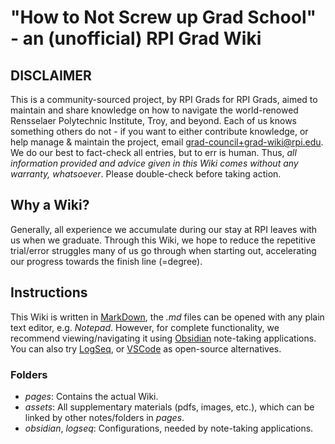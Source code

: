 # "How to Not Screw up Grad School" - an (unofficial) RPI Grad Wiki

## DISCLAIMER
This is a community-sourced project, by RPI Grads for RPI Grads, aimed to maintain and share knowledge on how to navigate the world-renowed Rensselaer Polytechnic Institute, Troy, and beyond. Each of us knows something others do not - if you want to either contribute knowledge, or help  manage & maintain the project, email [grad-council+grad-wiki@rpi.edu](mailto:grad-council+grad-wiki@rpi.edu).
We do our best to fact-check all entries, but to err is human. Thus, _all information provided and advice given in this Wiki comes without any warranty, whatsoever_. Please double-check before taking action.

## Why a Wiki?
Generally, all experience we accumulate during our stay at RPI leaves with us when we graduate. Through this Wiki, we hope to reduce the repetitive trial/error struggles many of us go through when starting out, accelerating our progress towards the finish line (=degree).

## Instructions
This Wiki is written in [MarkDown](https://en.wikipedia.org/wiki/markdown), the _.md_ files can be opened with any plain text editor, e.g. _Notepad_. However, for complete functionality, we recommend viewing/navigating it using [Obsidian](https://obsidian.md/) note-taking applications. You can also try [LogSeq](https://logseq.com/), or [VSCode](https://code.visualstudio.com/) as open-source alternatives.

### Folders
- _pages_: Contains the actual Wiki.
- _assets_: All supplementary materials (pdfs, images, etc.), which can be linked by other notes/folders in _pages_.
- _obsidian_, _logseq_: Configurations, needed by note-taking applications.
